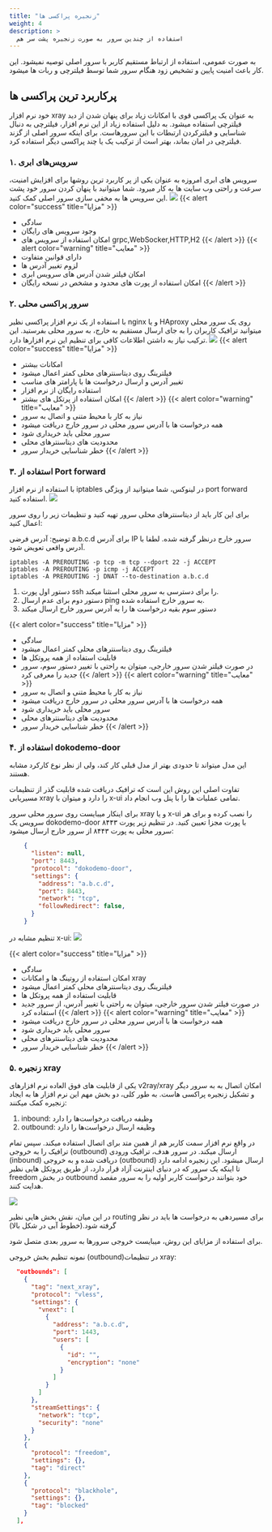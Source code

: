 ```yaml
---
title: "زنجیره پراکسی ها"
weight: 4
description: >
  استفاده از چندین سرور به صورت زنجیره پشت سر هم
---
```


به صورت عمومی، استفاده از ارتباط مستقیم کاربر با سرور اصلی توصیه نمیشود. این کار باعث امنیت پایین و تشخیص زود هنگام سرور شما توسط فیلترچی و ربات ها میشود.

## پرکاربرد ترین پراکسی ها
خود نرم افزار xray به عنوان یک پراکسی قوی با امکانات زیاد برای پنهان شدن از دید فیلترچی استفاده میشود. به دلیل استفاده زیاد از این نرم افزار، فیلترچی به دنبال شناسایی و فیلترکردن ارتبطات با این سرورهاست. برای اینکه سرور اصلی از گزند فیلترچی در امان بماند، بهتر است از ترکیب یک یا چند پراکسی دیگر استفاده کرد.

### ۱. سرویس‌های ابری
سرویس های ابری امروزه به عنوان یکی از پر کاربرد ترین روشها برای افزایش امنیت، سرعت و راحتی وب سایت ها به کار میرود. شما میتوانید با پنهان کردن سرور خود پشت این سرویس ها به مخفی سازی سرور اصلی کمک کنید.
![](../cloud-proxy.png)
{{< alert color="success" title="مزایا" >}}
* سادگی
* وجود سرویس های رایگان
* امکان استفاده از سرویس های grpc,WebSocker,HTTP,H2
{{< /alert >}}
{{< alert color="warning" title="معایب" >}}
* دارای قوانین متفاوت
* لزوم تغییر آدرس ها
* امکان فیلتر شدن آدرس های سرویس ابری
* امکان استفاده از پورت های محدود و مشخص در نسخه رایگان
{{< /alert >}}

### ۲. سرور پراکسی محلی
با استفاده از یک نرم افزار پراکسی نظیر nginx و یا HAproxy روی یک سرور محلی میتوانید ترافیک کاربران را به جای ارسال مستقیم به خارج، به سرور محلی بفرستید. این ترکیب نیاز به داشتن اطلاعات کافی برای تنظیم این نرم افزارها دارد.
![](../local-proxy.png)
{{< alert color="success" title="مزایا" >}}
* امکانات بیشتر
* فیلترینگ روی دیتاسنترهای محلی کمتر اعمال میشود
* تغییر آدرس و ارسال درخواست ها با پارامتر های مناسب
* استفاده رایگان از نرم افزار
* امکان استفاده از پرتکل های بیشتر
{{< /alert >}}
{{< alert color="warning" title="معایب" >}}
* نیاز به کار با محیط متنی و اتصال به سرور
* همه درخواست ها با آدرس سرور محلی در سرور خارج دریافت میشود
* سرور محلی باید خریداری شود
* محدودیت های دیتاسنترهای محلی
* خطر شناسایی خریدار سرور
{{< /alert >}}

### ۳. استفاده از Port forward
با استفاده از نرم افزار iptables در لینوکس، شما میتوانید از ویژگی port forward استفاده کنید.
![](../iptables-portforward.png)

برای این کار باید از دیتاسنترهای محلی سرور تهیه کنید و تنظیمات زیر را روی سرور اعمال کنید:

توضیح: آدرس فرضی a.b.c.d برای آدرس IP سرور خارج درنظر گرفته شده. لطفا با آدرس واقعی تعویض شود.
```
iptables -A PREROUTING -p tcp -m tcp --dport 22 -j ACCEPT
iptables -A PREROUTING -p icmp -j ACCEPT
iptables -A PREROUTING -j DNAT --to-destination a.b.c.d
```
1. دستور اول پورت ssh را برای دسترسی به سرور محلی استثنا میکند.
2. دستور دوم برای عدم ارسال ping به سرور خارج استفاده شده.
3. دستور سوم بقیه درخواست ها را به آدرس سرور خارج ارسال میکند

{{< alert color="success" title="مزایا" >}}
* سادگی
* فیلترینگ روی دیتاسنترهای محلی کمتر اعمال میشود
* قابلیت استفاده از همه پروتکل ها
* در صورت فیلتر شدن سرور خارجی، میتوان به راحتی با تغییر دستور سوم، سرور جدید را معرفی کرد
{{< /alert >}}
{{< alert color="warning" title="معایب" >}}
* نیاز به کار با محیط متنی و اتصال به سرور
* همه درخواست ها با آدرس سرور محلی در سرور خارج دریافت میشود
* سرور محلی باید خریداری شود
* محدودیت های دیتاسنترهای محلی
* خطر شناسایی خریدار سرور
{{< /alert >}}

### ۴. استفاده از dokodemo-door
این مدل میتواند تا حدودی بهتر از مدل قبلی کار کند، ولی از نظر نوع کارکرد مشابه هستند.

تفاوت اصلی این روش این است که ترافیک دریافت شده قابلیت گذر از تنظیمات مسیریابی xray را دارد و میتوان با x-ui تمامی عملیات ها را با پنل وب انجام داد.

برای اینکار میبایست روی سرور محلی سرور xray و یا x-ui را نصب کرده و برای هر سرویس یک dokodemo-door با پورت مجزا تعیین کنید.
در تنظیم زیر پورت ۸۴۴۳ سرور محلی به پورت ۸۴۴۳ از سرور خارج ارسال میشود:
```json
    {
      "listen": null,
      "port": 8443,
      "protocol": "dokodemo-door",
      "settings": {
        "address": "a.b.c.d",
        "port": 8443,
        "network": "tcp",
        "followRedirect": false,
      }
    }
```
تنظیم مشابه در x-ui:
![](../dokodemo-door.png)

{{< alert color="success" title="مزایا" >}}
* سادگی
* امکان استفاده از روتینگ ها و امکانات xray
* فیلترینگ روی دیتاسنترهای محلی کمتر اعمال میشود
* قابلیت استفاده از همه پروتکل ها
* در صورت فیلتر شدن سرور خارجی، میتوان به راحتی با تغییر آدرس، از سرور جدید استفاده کرد
{{< /alert >}}
{{< alert color="warning" title="معایب" >}}
* همه درخواست ها با آدرس سرور محلی در سرور خارج دریافت میشود
* سرور محلی باید خریداری شود
* محدودیت های دیتاسنترهای محلی
* خطر شناسایی خریدار سرور
{{< /alert >}}

### ۵. زنجیره xray
یکی از قابلیت های فوق العاده نرم افزارهای v2ray/xray امکان اتصال به به سرور دیگر و تشکیل زنجیره پراکسی هاست. به طور کلی، دو بخش مهم این نرم افزار ها به ایجاد زنجیره کمک میکنند:
1. inbound: وظیفه دریافت درخواست‌ها را دارد
2. outbound: وظیفه ارسال درخواست‌ها را دارد

در واقع نرم افزار سمت کاربر هم از همین متد برای اتصال استفاده میکند. سپس تمام ترافیک را به خروجی (outbound) ارسال میکند.
در سرور هدف، ترافیک ورودی (inbound) دریافت شده و به خروجی (outbound) ارسال میشود. این زنجیره ادامه دارد تا اینکه یک سرور که در دنیای اینترنت آزاد قرار دارد، از طریق پروتکل هایی نظیر freedom در بخش outbound خود بتوانند درخواست کاربر اولیه را به سرور مقصد هدایت کنند.

![](../xray-chain.png)

در این میان، نقش بخش هایی نظیر routing برای مسیردهی به درخواست ها باید در نظر گرفته شود.(خطوط آبی در شکل بالا)

برای استفاده از مزایای این روش، میبایست خروجی سرورها به سرور بعدی متصل شود.

نمونه تنظیم بخش خروجی (outbound)در تنظیمات xray:

```json
  "outbounds": [
    {
      "tag": "next_xray",
      "protocol": "vless",
      "settings": {
        "vnext": [
          {
            "address": "a.b.c.d",
            "port": 1443,
            "users": [
              {
                "id": "",
                "encryption": "none"
              }
            ]
          }
        ]
      },
      "streamSettings": {
        "network": "tcp",
        "security": "none"
      }
    },
    {
      "protocol": "freedom",
      "settings": {},
      "tag": "direct"
    },
    {
      "protocol": "blackhole",
      "settings": {},
      "tag": "blocked"
    }
  ],
```